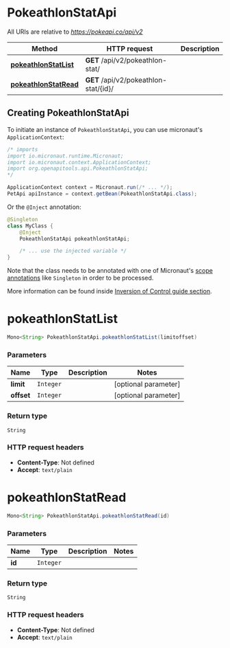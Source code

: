 # PokeathlonStatApi

All URIs are relative to *https://pokeapi.co/api/v2*

Method | HTTP request | Description
------------- | ------------- | -------------
[**pokeathlonStatList**](PokeathlonStatApi.md#pokeathlonStatList) | **GET** /api/v2/pokeathlon-stat/ | 
[**pokeathlonStatRead**](PokeathlonStatApi.md#pokeathlonStatRead) | **GET** /api/v2/pokeathlon-stat/{id}/ | 


## Creating PokeathlonStatApi

To initiate an instance of `PokeathlonStatApi`, you can use micronaut's `ApplicationContext`:
```java
/* imports
import io.micronaut.runtime.Micronaut;
import io.micronaut.context.ApplicationContext;
import org.openapitools.api.PokeathlonStatApi;
*/

ApplicationContext context = Micronaut.run(/* ... */);
PetApi apiInstance = context.getBean(PokeathlonStatApi.class);
```

Or the `@Inject` annotation:
```java
@Singleton
class MyClass {
    @Inject
    PokeathlonStatApi pokeathlonStatApi;

    /* ... use the injected variable */
}
```
Note that the class needs to be annotated with one of Micronaut's [scope annotations](https://docs.micronaut.io/latest/guide/#scopes) like `Singleton` in order to be processed.

More information can be found inside [Inversion of Control guide section](https://docs.micronaut.io/latest/guide/#ioc).

<a name="pokeathlonStatList"></a>
# **pokeathlonStatList**
```java
Mono<String> PokeathlonStatApi.pokeathlonStatList(limitoffset)
```



### Parameters
Name | Type | Description  | Notes
------------- | ------------- | ------------- | -------------
 **limit** | `Integer`|  | [optional parameter]
 **offset** | `Integer`|  | [optional parameter]


### Return type
`String`



### HTTP request headers
 - **Content-Type**: Not defined
 - **Accept**: `text/plain`

<a name="pokeathlonStatRead"></a>
# **pokeathlonStatRead**
```java
Mono<String> PokeathlonStatApi.pokeathlonStatRead(id)
```



### Parameters
Name | Type | Description  | Notes
------------- | ------------- | ------------- | -------------
 **id** | `Integer`|  |


### Return type
`String`



### HTTP request headers
 - **Content-Type**: Not defined
 - **Accept**: `text/plain`

